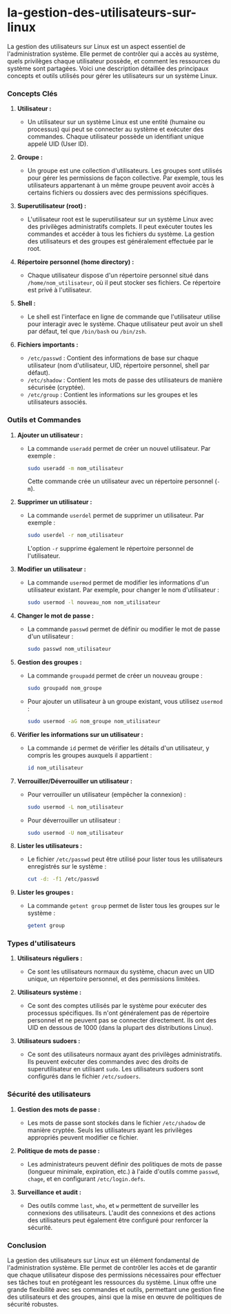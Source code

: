 # la-gestion-des-utilisateurs-sur-linux

La gestion des utilisateurs sur Linux est un aspect essentiel de l'administration système. Elle permet de contrôler qui a accès au système, quels privilèges chaque utilisateur possède, et comment les ressources du système sont partagées. Voici une description détaillée des principaux concepts et outils utilisés pour gérer les utilisateurs sur un système Linux.

### Concepts Clés

1. **Utilisateur :**
   - Un utilisateur sur un système Linux est une entité (humaine ou processus) qui peut se connecter au système et exécuter des commandes. Chaque utilisateur possède un identifiant unique appelé UID (User ID).

2. **Groupe :**
   - Un groupe est une collection d'utilisateurs. Les groupes sont utilisés pour gérer les permissions de façon collective. Par exemple, tous les utilisateurs appartenant à un même groupe peuvent avoir accès à certains fichiers ou dossiers avec des permissions spécifiques.

3. **Superutilisateur (root) :**
   - L'utilisateur root est le superutilisateur sur un système Linux avec des privilèges administratifs complets. Il peut exécuter toutes les commandes et accéder à tous les fichiers du système. La gestion des utilisateurs et des groupes est généralement effectuée par le root.

4. **Répertoire personnel (home directory) :**
   - Chaque utilisateur dispose d'un répertoire personnel situé dans `/home/nom_utilisateur`, où il peut stocker ses fichiers. Ce répertoire est privé à l'utilisateur.

5. **Shell :**
   - Le shell est l'interface en ligne de commande que l'utilisateur utilise pour interagir avec le système. Chaque utilisateur peut avoir un shell par défaut, tel que `/bin/bash` ou `/bin/zsh`.

6. **Fichiers importants :**
   - `/etc/passwd` : Contient des informations de base sur chaque utilisateur (nom d'utilisateur, UID, répertoire personnel, shell par défaut).
   - `/etc/shadow` : Contient les mots de passe des utilisateurs de manière sécurisée (cryptée).
   - `/etc/group` : Contient les informations sur les groupes et les utilisateurs associés.

### Outils et Commandes

1. **Ajouter un utilisateur :**
   - La commande `useradd` permet de créer un nouvel utilisateur. Par exemple :
     ```bash
     sudo useradd -m nom_utilisateur
     ```
     Cette commande crée un utilisateur avec un répertoire personnel (`-m`).

2. **Supprimer un utilisateur :**
   - La commande `userdel` permet de supprimer un utilisateur. Par exemple :
     ```bash
     sudo userdel -r nom_utilisateur
     ```
     L'option `-r` supprime également le répertoire personnel de l'utilisateur.

3. **Modifier un utilisateur :**
   - La commande `usermod` permet de modifier les informations d'un utilisateur existant. Par exemple, pour changer le nom d'utilisateur :
     ```bash
     sudo usermod -l nouveau_nom nom_utilisateur
     ```

4. **Changer le mot de passe :**
   - La commande `passwd` permet de définir ou modifier le mot de passe d'un utilisateur :
     ```bash
     sudo passwd nom_utilisateur
     ```

5. **Gestion des groupes :**
   - La commande `groupadd` permet de créer un nouveau groupe :
     ```bash
     sudo groupadd nom_groupe
     ```
   - Pour ajouter un utilisateur à un groupe existant, vous utilisez `usermod` :
     ```bash
     sudo usermod -aG nom_groupe nom_utilisateur
     ```

6. **Vérifier les informations sur un utilisateur :**
   - La commande `id` permet de vérifier les détails d'un utilisateur, y compris les groupes auxquels il appartient :
     ```bash
     id nom_utilisateur
     ```

7. **Verrouiller/Déverrouiller un utilisateur :**
   - Pour verrouiller un utilisateur (empêcher la connexion) :
     ```bash
     sudo usermod -L nom_utilisateur
     ```
   - Pour déverrouiller un utilisateur :
     ```bash
     sudo usermod -U nom_utilisateur
     ```

8. **Lister les utilisateurs :**
   - Le fichier `/etc/passwd` peut être utilisé pour lister tous les utilisateurs enregistrés sur le système :
     ```bash
     cut -d: -f1 /etc/passwd
     ```

9. **Lister les groupes :**
   - La commande `getent group` permet de lister tous les groupes sur le système :
     ```bash
     getent group
     ```

### Types d'utilisateurs

1. **Utilisateurs réguliers :**
   - Ce sont les utilisateurs normaux du système, chacun avec un UID unique, un répertoire personnel, et des permissions limitées.

2. **Utilisateurs système :**
   - Ce sont des comptes utilisés par le système pour exécuter des processus spécifiques. Ils n'ont généralement pas de répertoire personnel et ne peuvent pas se connecter directement. Ils ont des UID en dessous de 1000 (dans la plupart des distributions Linux).

3. **Utilisateurs sudoers :**
   - Ce sont des utilisateurs normaux ayant des privilèges administratifs. Ils peuvent exécuter des commandes avec des droits de superutilisateur en utilisant `sudo`. Les utilisateurs sudoers sont configurés dans le fichier `/etc/sudoers`.

### Sécurité des utilisateurs

1. **Gestion des mots de passe :**
   - Les mots de passe sont stockés dans le fichier `/etc/shadow` de manière cryptée. Seuls les utilisateurs ayant les privilèges appropriés peuvent modifier ce fichier.

2. **Politique de mots de passe :**
   - Les administrateurs peuvent définir des politiques de mots de passe (longueur minimale, expiration, etc.) à l'aide d'outils comme `passwd`, `chage`, et en configurant `/etc/login.defs`.

3. **Surveillance et audit :**
   - Des outils comme `last`, `who`, et `w` permettent de surveiller les connexions des utilisateurs. L'audit des connexions et des actions des utilisateurs peut également être configuré pour renforcer la sécurité.

### Conclusion

La gestion des utilisateurs sur Linux est un élément fondamental de l'administration système. Elle permet de contrôler les accès et de garantir que chaque utilisateur dispose des permissions nécessaires pour effectuer ses tâches tout en protégeant les ressources du système. Linux offre une grande flexibilité avec ses commandes et outils, permettant une gestion fine des utilisateurs et des groupes, ainsi que la mise en œuvre de politiques de sécurité robustes.

